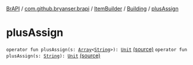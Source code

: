 [BrAPI](../../../index.md) / [com.github.bryanser.brapi](../../index.md) / [ItemBuilder](../index.md) / [Building](index.md) / [plusAssign](./plus-assign.md)

# plusAssign

`operator fun plusAssign(s: `[`Array`](https://kotlinlang.org/api/latest/jvm/stdlib/kotlin/-array/index.html)`<`[`String`](https://kotlinlang.org/api/latest/jvm/stdlib/kotlin/-string/index.html)`>): `[`Unit`](https://kotlinlang.org/api/latest/jvm/stdlib/kotlin/-unit/index.html) [(source)](https://github.com/BryanSer/BrAPI/raw/ver-kotlin/src/main/kotlin/com/github/bryanser/brapi/ItemBuilder.kt#L130)
`operator fun plusAssign(s: `[`String`](https://kotlinlang.org/api/latest/jvm/stdlib/kotlin/-string/index.html)`): `[`Unit`](https://kotlinlang.org/api/latest/jvm/stdlib/kotlin/-unit/index.html) [(source)](https://github.com/BryanSer/BrAPI/raw/ver-kotlin/src/main/kotlin/com/github/bryanser/brapi/ItemBuilder.kt#L137)